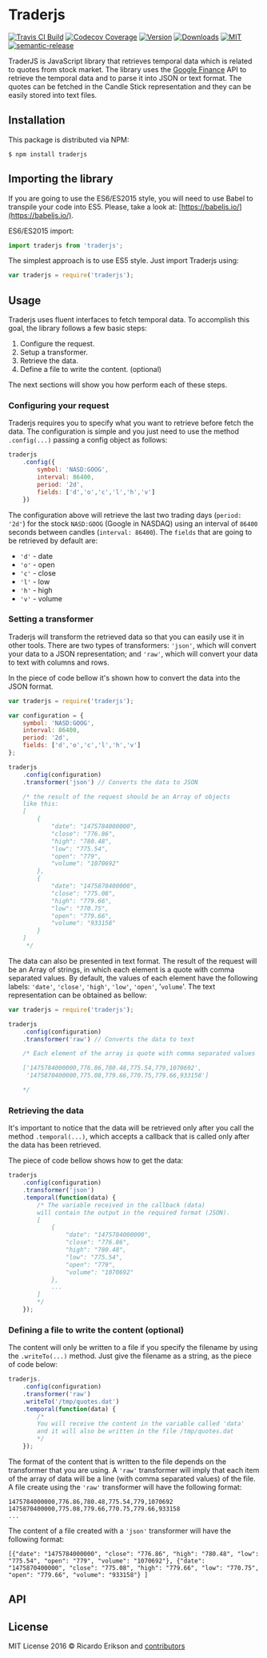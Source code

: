 # Traderjs

[![Travis CI Build](https://img.shields.io/travis/ricardoerikson/traderjs.svg)](https://travis-ci.org/ricardoerikson/traderjs)
[![Codecov Coverage](https://img.shields.io/codecov/c/github/ricardoerikson/traderjs.svg)](https://codecov.io/github/ricardoerikson/traderjs)
[![Version](https://img.shields.io/npm/v/traderjs.svg)](https://www.npmjs.com/package/traderjs)
[![Downloads](https://img.shields.io/npm/dt/traderjs.svg)](https://npm-stat.com/charts.html?package=traderjs&from=2016-10-10)
[![MIT](https://img.shields.io/npm/l/traderjs.svg)](https://opensource.org/licenses/MIT)
[![semantic-release](https://img.shields.io/badge/%20%20%F0%9F%93%A6%F0%9F%9A%80-semantic--release-e10079.svg)](https://github.com/semantic-release/semantic-release)

TraderJS is JavaScript library that retrieves temporal data which is related to quotes from stock market. The library uses the [Google Finance](http://www.google.com/finance) API to retrieve the temporal data and to parse it into JSON or text format. The quotes can be fetched in the Candle Stick representation and they can be easily stored into text files.

## Installation

This package is distributed via NPM:

```
$ npm install traderjs
```

## Importing the library

If you are going to use the ES6/ES2015 style, you will need to use Babel to transpile your code into ES5. Please, take a look at: [https://babeljs.io/](https://babeljs.io/).

ES6/ES2015 import:

```javascript
import traderjs from 'traderjs';
```

The simplest approach is to use ES5 style. Just import Traderjs using:

```javascript
var traderjs = require('traderjs');
```

## Usage

Traderjs uses fluent interfaces to fetch temporal data. To accomplish this goal, the library follows a few basic steps:

 1. Configure the request.
 2. Setup a transformer.
 3. Retrieve the data.
 4. Define a file to write the content. (optional)

The next sections will show you how perform each of these steps.

### Configuring your request

Traderjs requires you to specify what you want to retrieve before fetch the data. The configuration is simple and you just need to use the method `.config(...)` passing a config object as follows:

```javascript
traderjs
    .config({
        symbol: 'NASD:GOOG', 
        interval: 86400, 
        period: '2d', 
        fields: ['d','o','c','l','h','v']
    })
``` 

The configuration above will retrieve the last two trading days (`period: '2d'`) for the stock `NASD:GOOG` (Google in NASDAQ) using an interval of `86400` seconds between candles (`interval: 86400`). The `fields` that are going to be retrieved by default are:
 
 - `'d'` - date
 - `'o'` - open
 - `'c'` - close
 - `'l'` - low
 - `'h'` - high
 - `'v'` - volume

### Setting a transformer

Traderjs will transform the retrieved data so that you can easily use it in other tools. There are two types of transformers: `'json'`, which will convert your data to a JSON representation; and `'raw'`, which will convert your data to text with columns and rows.

In the piece of code bellow it's shown how to convert the data into the JSON format.

```javascript
var traderjs = require('traderjs');

var configuration = {
    symbol: 'NASD:GOOG',
    interval: 86400,
    period: '2d',
    fields: ['d','o','c','l','h','v']
};

traderjs
    .config(configuration)
    .transformer('json') // Converts the data to JSON

    /* the result of the request should be an Array of objects
    like this:
    [
        {
            "date": "1475784000000",
            "close": "776.86",
            "high": "780.48",
            "low": "775.54",
            "open": "779",
            "volume": "1070692"
        },
        {
            "date": "1475870400000",
            "close": "775.08",
            "high": "779.66",
            "low": "770.75",
            "open": "779.66",
            "volume": "933158"
        }
    ]
     */
``` 

The data can also be presented in text format. The result of the request will be an Array of strings, in which each element is a quote with comma separated values. By default, the values of each element have the following labels: `'date'`, `'close'`, `'high'`, `'low'`, `'open'`, '`volume`'. The text representation can be obtained as bellow:

```javascript
var traderjs = require('traderjs');

traderjs
    .config(configuration)
    .transformer('raw') // Converts the data to text

    /* Each element of the array is quote with comma separated values

    ['1475784000000,776.86,780.48,775.54,779,1070692',
     '1475870400000,775.08,779.66,770.75,779.66,933158']

    */
```

### Retrieving the data

It's important to notice that the data will be retrieved only after you call the method `.temporal(...)`, which accepts a callback that is called only after the data has been retrieved.

The piece of code bellow shows how to get the data:

```javascript
traderjs
    .config(configuration)
    .transformer('json')
    .temporal(function(data) {
        /* The variable received in the callback (data)
        will contain the output in the required format (JSON).
        [
            {
                "date": "1475784000000",
                "close": "776.86",
                "high": "780.48",
                "low": "775.54",
                "open": "779",
                "volume": "1070692"
            },
            ...
        ]
        */
    });
```

### Defining a file to write the content (optional)

The content will only be written to a file if you specify the filename by using the `.writeTo(...)` method. Just give the filename as a string, as the piece of code below:

```javascript
traderjs.
    .config(configuration)
    .transformer('raw')
    .writeTo('/tmp/quotes.dat')
    .temporal(function(data) {
        /* 
        You will receive the content in the variable called 'data'
        and it will also be written in the file /tmp/quotes.dat
        */
    });
```

The format of the content that is written to the file depends on the transformer that you are using. A `'raw'` transformer will imply that each item of the array of data will be a line (with comma separated values) of the file. A file create using the `'raw'` transformer will have the following format:

```
1475784000000,776.86,780.48,775.54,779,1070692
1475870400000,775.08,779.66,770.75,779.66,933158
...
```

The content of a file created with a `'json'` transformer will have the following format:

```
[{"date": "1475784000000", "close": "776.86", "high": "780.48", "low": "775.54", "open": "779", "volume": "1070692"}, {"date": "1475870400000", "close": "775.08", "high": "779.66", "low": "770.75", "open": "779.66", "volume": "933158"} ]

```

## API

## License

MIT License 2016 © Ricardo Erikson and [contributors](https://github.com/ricardoerikson/traderjs/graphs/contributors)
